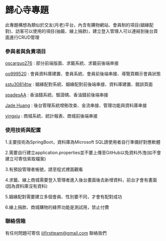 # 歸心寺專題

此專題構想為類似於交友(月老)平台，內含有購物網站、會員制的項目(姻緣配對)、訪客可以使用的項目(抽籤、線上捐款)，建立登入管理人可以連結到後台頁面進行CRUD管理

### 參與者與負責項目

[oscarguo276](https://github.com/oscarguo276) : 部分前端版面、求籤系統、求籤前後端串接

[oo999520](https://github.com/oo999520) : 會員資料庫建置、會員系統、會員前後端串接、導覽頁顯示會員狀態

[sstu30814tw](https://github.com/sstu30814tw) : 姻緣配對系統、姻緣配對前後端串接、資料庫建置、錯誤頁面

[spadesAA](https://github.com/spadesAA) : 香油錢系統、驗證碼、香油錢前後端串接

[Jade Huang](https://github.com/Jadeyuting) : 後台管理系統增刪改查、金流串接、管理功能與資料庫串接

[yingxiu](https://github.com/yingxiu) : 商城系統、統計報表、商城前後端串接


### 使用技術與配置

1.主要技術為SpringBoot，資料庫為Microsoft SQL請使用者自行準備好對應軟體

2.需要自行建立application.properties並不要上傳至GitHub以免資料外洩(如不會建立可寄信索取檔案)

3.有預設管理者帳號，請至程式裡面觀看

4.求籤、線上商城需要登入管理者進入後台畫面後去新增資料，前台才會有畫面(因為資料庫沒有資料)

5.姻緣配對需要建立多個會員、性別要不同，才會有配對成功

6.線上捐款、商城購物的綠界功能是測試用，禁止付費

### 聯絡信箱

有任何問題可寄信 iiifirstteam@gmail.com 聯絡我們
